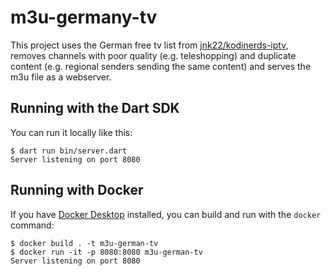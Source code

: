 # m3u-germany-tv
This project uses the German free tv list from [jnk22/kodinerds-iptv](https://github.com/jnk22/kodinerds-iptv), removes channels with poor quality (e.g. teleshopping) and duplicate content (e.g. regional senders sending the same content) and serves the m3u file as a webserver.

## Running with the Dart SDK

You can run it locally like this:

```
$ dart run bin/server.dart
Server listening on port 8080
```

## Running with Docker

If you have [Docker Desktop](https://www.docker.com/get-started) installed, you
can build and run with the `docker` command:

```
$ docker build . -t m3u-german-tv
$ docker run -it -p 8080:8080 m3u-german-tv
Server listening on port 8080
```